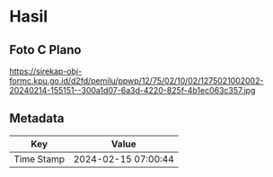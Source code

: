 # Hasil

## Foto C Plano

https://sirekap-obj-formc.kpu.go.id/d2fd/pemilu/ppwp/12/75/02/10/02/1275021002002-20240214-155151--300a1d07-6a3d-4220-825f-4b1ec063c357.jpg


## Metadata

| Key        | Value               |
| ---------- | ------------------- |
| Time Stamp | 2024-02-15 07:00:44 |



